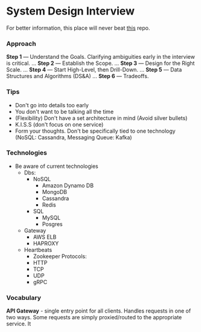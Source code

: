 # System Design Interview

For better information, this place will never beat [this](https://github.com/donnemartin/system-design-primer) repo.

### Approach
**Step 1** — Understand the Goals. Clarifying ambiguities early in the interview is critical. ...
**Step 2** — Establish the Scope. ...
**Step 3** — Design for the Right Scale. ...
**Step 4** — Start High-Level, then Drill-Down. ...
**Step 5** — Data Structures and Algorithms (DS&A) ...
**Step 6** — Tradeoffs.

### Tips
- Don't go into details too early
- You don't want to be talking all the time
- (Flexibility) Don't have a set architecture in mind (Avoid silver bullets)
- K.I.S.S (don't focus on one service)
- Form your thoughts. Don't be specifically tied to one technology (NoSQL: Cassandra, Messaging Queue: Kafka)

### Technologies
- Be aware of current technologies
    - Dbs:
        - NoSQL
            - Amazon Dynamo DB
            - MongoDB
            - Cassandra
            - Redis
        - SQL
            - MySQL
            - Posgres
    - Gateway
        - AWS ELB
        - HAPROXY
    - Heartbeats
        - Zookeeper
    Protocols:
        - HTTP
        - TCP
        - UDP
        - gRPC

### Vocabulary
**API Gateway** - single entry point for all clients. Handles requests in one of two ways. Some requests are simply proxied/routed to the appropriate service. It 